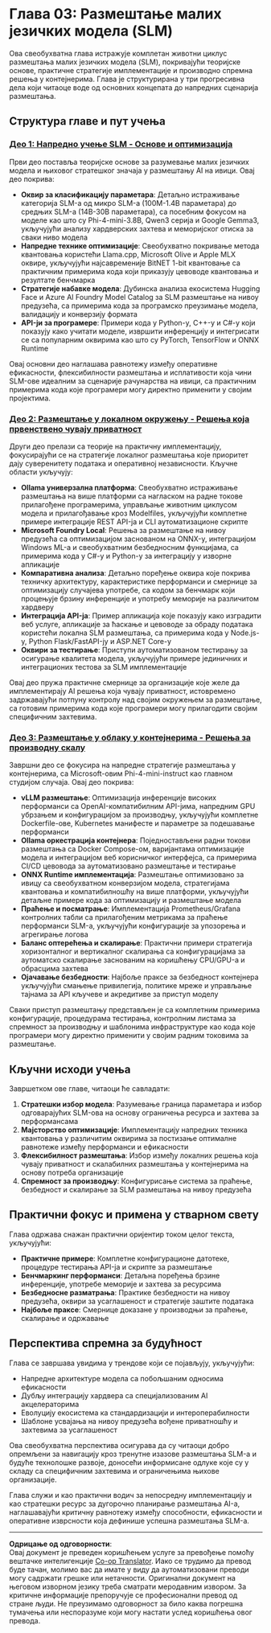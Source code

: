 <!--
CO_OP_TRANSLATOR_METADATA:
{
  "original_hash": "6cf75ae5b01949656a3ad41425c7ffe4",
  "translation_date": "2025-09-19T01:22:29+00:00",
  "source_file": "Module03/README.md",
  "language_code": "sr"
}
-->
# Глава 03: Размештање малих језичких модела (SLM)

Ова свеобухватна глава истражује комплетан животни циклус размештања малих језичких модела (SLM), покривајући теоријске основе, практичне стратегије имплементације и производно спремна решења у контејнерима. Глава је структурирана у три прогресивна дела који читаоце воде од основних концепата до напредних сценарија размештања.

## Структура главе и пут учења

### **[Део 1: Напредно учење SLM - Основе и оптимизација](./01.SLMAdvancedLearning.md)**
Први део поставља теоријске основе за разумевање малих језичких модела и њиховог стратешког значаја у размештању AI на ивици. Овај део покрива:

- **Оквир за класификацију параметара**: Детаљно истраживање категорија SLM-а од микро SLM-а (100M-1.4B параметара) до средњих SLM-а (14B-30B параметара), са посебним фокусом на моделе као што су Phi-4-mini-3.8B, Qwen3 серија и Google Gemma3, укључујући анализу хардверских захтева и меморијског отиска за сваки ниво модела
- **Напредне технике оптимизације**: Свеобухватно покривање метода квантовања користећи Llama.cpp, Microsoft Olive и Apple MLX оквире, укључујући најсавременије BitNET 1-bit квантовање са практичним примерима кода који приказују цевоводе квантовања и резултате бенчмарка
- **Стратегије набавке модела**: Дубинска анализа екосистема Hugging Face и Azure AI Foundry Model Catalog за SLM размештање на нивоу предузећа, са примерима кода за програмско преузимање модела, валидацију и конверзију формата
- **API-ји за програмере**: Примери кода у Python-у, C++-у и C#-у који показују како учитати моделе, извршити инференцију и интегрисати се са популарним оквирима као што су PyTorch, TensorFlow и ONNX Runtime

Овај основни део наглашава равнотежу између оперативне ефикасности, флексибилности размештања и исплативости која чини SLM-ове идеалним за сценарије рачунарства на ивици, са практичним примерима кода које програмери могу директно применити у својим пројектима.

### **[Део 2: Размештање у локалном окружењу - Решења која првенствено чувају приватност](./02.DeployingSLMinLocalEnv.md)**
Други део прелази са теорије на практичну имплементацију, фокусирајући се на стратегије локалног размештања које приоритет дају суверенитету података и оперативној независности. Кључне области укључују:

- **Ollama универзална платформа**: Свеобухватно истраживање размештања на више платформи са нагласком на радне токове прилагођене програмерима, управљање животним циклусом модела и прилагођавање кроз Modelfiles, укључујући комплетне примере интеграције REST API-ја и CLI аутоматизационе скрипте
- **Microsoft Foundry Local**: Решења за размештање на нивоу предузећа са оптимизацијом заснованом на ONNX-у, интеграцијом Windows ML-а и свеобухватним безбедносним функцијама, са примерима кода у C#-у и Python-у за интеграцију у изворне апликације
- **Компаративна анализа**: Детаљно поређење оквира које покрива техничку архитектуру, карактеристике перформанси и смернице за оптимизацију случајева употребе, са кодом за бенчмарк који процењује брзину инференције и употребу меморије на различитом хардверу
- **Интеграција API-ја**: Пример апликација које показују како изградити веб услуге, апликације за ћаскање и цевоводе за обраду података користећи локална SLM размештања, са примерима кода у Node.js-у, Python Flask/FastAPI-ју и ASP.NET Core-у
- **Оквири за тестирање**: Приступи аутоматизованом тестирању за осигурање квалитета модела, укључујући примере јединичних и интеграционих тестова за SLM имплементације

Овај део пружа практичне смернице за организације које желе да имплементирају AI решења која чувају приватност, истовремено задржавајући потпуну контролу над својим окружењем за размештање, са готовим примерима кода које програмери могу прилагодити својим специфичним захтевима.

### **[Део 3: Размештање у облаку у контејнерима - Решења за производну скалу](./03.DeployingSLMinCloud.md)**
Завршни део се фокусира на напредне стратегије размештања у контејнерима, са Microsoft-овим Phi-4-mini-instruct као главном студијом случаја. Овај део покрива:

- **vLLM размештање**: Оптимизација инференције високих перформанси са OpenAI-компатибилним API-јима, напредним GPU убрзањем и конфигурацијом за производњу, укључујући комплетне Dockerfile-ове, Kubernetes манифесте и параметре за подешавање перформанси
- **Ollama оркестрација контејнера**: Поједностављени радни токови размештања са Docker Compose-ом, варијантама оптимизације модела и интеграцијом веб корисничког интерфејса, са примерима CI/CD цевовода за аутоматизовано размештање и тестирање
- **ONNX Runtime имплементација**: Размештање оптимизовано за ивицу са свеобухватном конверзијом модела, стратегијама квантовања и компатибилношћу на више платформи, укључујући детаљне примере кода за оптимизацију и размештање модела
- **Праћење и посматрање**: Имплементација Prometheus/Grafana контролних табли са прилагођеним метрикама за праћење перформанси SLM-а, укључујући конфигурације за упозорења и агрегирање логова
- **Баланс оптерећења и скалирање**: Практични примери стратегија хоризонталног и вертикалног скалирања са конфигурацијама за аутоматско скалирање заснованим на коришћењу CPU/GPU-а и обрасцима захтева
- **Ојачавање безбедности**: Најбоље праксе за безбедност контејнера укључујући смањење привилегија, политике мреже и управљање тајнама за API кључеве и акредитиве за приступ моделу

Сваки приступ размештању представљен је са комплетним примерима конфигурације, процедурама тестирања, контролним листама за спремност за производњу и шаблонима инфраструктуре као кода које програмери могу директно применити у својим радним токовима за размештање.

## Кључни исходи учења

Завршетком ове главе, читаоци ће савладати:

1. **Стратешки избор модела**: Разумевање граница параметара и избор одговарајућих SLM-ова на основу ограничења ресурса и захтева за перформансама
2. **Мајсторство оптимизације**: Имплементацију напредних техника квантовања у различитим оквирима за постизање оптималне равнотеже између перформанси и ефикасности
3. **Флексибилност размештања**: Избор између локалних решења која чувају приватност и скалабилних размештања у контејнерима на основу потреба организације
4. **Спремност за производњу**: Конфигурисање система за праћење, безбедност и скалирање за SLM размештања на нивоу предузећа

## Практични фокус и примена у стварном свету

Глава одржава снажан практични оријентир током целог текста, укључујући:

- **Практичне примере**: Комплетне конфигурационе датотеке, процедуре тестирања API-ја и скрипте за размештање
- **Бенчмаркинг перформанси**: Детаљна поређења брзине инференције, употребе меморије и захтева за ресурсима
- **Безбедносне разматрања**: Практике безбедности на нивоу предузећа, оквири за усаглашеност и стратегије заштите података
- **Најбоље праксе**: Смернице доказане у производњи за праћење, скалирање и одржавање

## Перспектива спремна за будућност

Глава се завршава увидима у трендове који се појављују, укључујући:

- Напредне архитектуре модела са побољшаним односима ефикасности
- Дубљу интеграцију хардвера са специјализованим AI акцелераторима
- Еволуцију екосистема ка стандардизацији и интероперабилности
- Шаблоне усвајања на нивоу предузећа вођене приватношћу и захтевима за усаглашеност

Ова свеобухватна перспектива осигурава да су читаоци добро опремљени за навигацију кроз тренутне изазове размештања SLM-а и будуће технолошке развоје, доносећи информисане одлуке које су у складу са специфичним захтевима и ограничењима њихове организације.

Глава служи и као практични водич за непосредну имплементацију и као стратешки ресурс за дугорочно планирање размештања AI-а, наглашавајући критичну равнотежу између способности, ефикасности и оперативне изврсности која дефинише успешна размештања SLM-а.

---

**Одрицање од одговорности**:  
Овај документ је преведен коришћењем услуге за превођење помоћу вештачке интелигенције [Co-op Translator](https://github.com/Azure/co-op-translator). Иако се трудимо да превод буде тачан, молимо вас да имате у виду да аутоматизовани преводи могу садржати грешке или нетачности. Оригинални документ на његовом изворном језику треба сматрати меродавним извором. За критичне информације препоручује се професионални превод од стране људи. Не преузимамо одговорност за било каква погрешна тумачења или неспоразуме који могу настати услед коришћења овог превода.